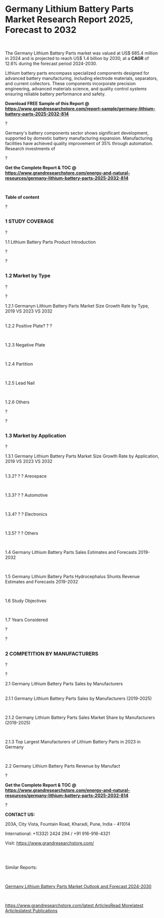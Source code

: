 <h1>Germany Lithium Battery Parts Market Research Report 2025, Forecast to 2032</h1><br/><p>The Germany Lithium Battery Parts market was valued at US$ 685.4 million in 2024 and is projected to reach US$ 1.4 billion by 2030, at a <strong>CAGR</strong> of 12.6% during the forecast period 2024-2030.</p>
 
 
 
 <p>Lithium battery parts encompass specialized components designed for advanced battery manufacturing, including electrode materials, separators, and current collectors. These components incorporate precision engineering, advanced materials science, and quality control systems ensuring reliable battery performance and safety.</p>
 
 
 
 <div><b>Download FREE Sample of this Report @ <a href="https://www.grandresearchstore.com/report-sample/germany-lithium-battery-parts-2025-2032-814">https://www.grandresearchstore.com/report-sample/germany-lithium-battery-parts-2025-2032-814</a></b></div>
 
 
 
 <p>? </p>
 
 
 
 <p>Germany&#39;s battery components sector shows significant development, supported by domestic battery manufacturing expansion. Manufacturing facilities have achieved quality improvement of 35% through automation. Research investments of</p>
 
 
 
 <p>? </p>
 
 
 
 <div><b>Get the Complete Report & TOC @ <a href="https://www.grandresearchstore.com/energy-and-natural-resources/germany-lithium-battery-parts-2025-2032-814">https://www.grandresearchstore.com/energy-and-natural-resources/germany-lithium-battery-parts-2025-2032-814</a></b></div>
 
 
 
 <p><br />
 
 <b>Table of content</b></p>
 
 
 
 <p>? </p>
 
 
 
 <h2><span style="font-size:16px"><strong>1 STUDY COVERAGE</strong></span></h2>
 
 
 
 <p>? </p>
 
 
 
 <p>1.1 Lithium Battery Parts Product Introduction</p>
 
 
 
 <p>? </p>
 
 
 
 <p>? </p>
 
 
 
 <h2><span style="font-size:16px"><strong>1.2 Market by Type</strong></span></h2>
 
 
 
 <p>? </p>
 
 
 
 <p>? </p>
 
 
 
 <p>1.2.1 Germanyn Lithium Battery Parts Market Size Growth Rate by Type, 2019 VS 2023 VS 2032<br />
 
 <br />
 
 1.2.2 Positive Plate? ? ? <br />
 
 <br />
 
 1.2.3 Negative Plate<br />
 
 <br />
 
 1.2.4 Partition<br />
 
 <br />
 
 1.2.5 Lead Nail<br />
 
 <br />
 
 1.2.6 Others<br />
 
 ? </p>
 
 
 
 <p>? </p>
 
 
 
 <h2><span style="font-size:16px"><strong>1.3 Market by Application</strong></span></h2>
 
 
 
 <p>? </p>
 
 
 
 <p>1.3.1 Germany Lithium Battery Parts Market Size Growth Rate by Application, 2019 VS 2023 VS 2032<br />
 
 <br />
 
 1.3.2? ? ? Areospace<br />
 
 <br />
 
 1.3.3? ? ? Automotive<br />
 
 <br />
 
 1.3.4? ? ? Electronics<br />
 
 <br />
 
 1.3.5? ? ? Others<br />
 
 <br />
 
 1.4 Germany Lithium Battery Parts Sales Estimates and Forecasts 2019-2032<br />
 
 <br />
 
 1.5 Germany Lithium Battery Parts Hydrocephalus Shunts Revenue Estimates and Forecasts 2019-2032<br />
 
 <br />
 
 1.6 Study Objectives<br />
 
 <br />
 
 1.7 Years Considered</p>
 
 
 
 <p>? </p>
 
 
 
 <p>? </p>
 
 
 
 <h2><span style="font-size:16px"><strong>2 COMPETITION BY MANUFACTURERS</strong></span></h2>
 
 
 
 <p>? </p>
 
 
 
 <p>? </p>
 
 
 
 <p>2.1 Germany Lithium Battery Parts Sales by Manufacturers<br />
 
 <br />
 
 2.1.1 Germany Lithium Battery Parts Sales by Manufacturers (2019-2025)<br />
 
 <br />
 
 2.1.2 Germany Lithium Battery Parts Sales Market Share by Manufacturers (2019-2025)<br />
 
 <br />
 
 2.1.3 Top Largest Manufacturers of Lithium Battery Parts in 2023 in Germany<br />
 
 <br />
 
 2.2 Germany Lithium Battery Parts Revenue by Manufact</p>
 
 
 
 <p>? </p>
 
 
 
 <div><b>Get the Complete Report & TOC @ <a href="https://www.grandresearchstore.com/energy-and-natural-resources/germany-lithium-battery-parts-2025-2032-814">https://www.grandresearchstore.com/energy-and-natural-resources/germany-lithium-battery-parts-2025-2032-814</a></b></div>
 
 
 
 <p>? </p>
 
 
 
 <p><b>CONTACT US:</b><br />
 
 203A, City Vista, Fountain Road, Kharadi, Pune, India - 411014<br />
 
 International: +1(332) 2424 294 / +91 916-916-4321<br />
 
 Visit: <a href="https://www.grandresearchstore.com/">https://www.grandresearchstore.com/</a><br />
 
 <br />
 
 <br />
 
 Similar Reports:<br />
 
 <br />
 
 <a href="https://www.grandresearchstore.com/energy-and-natural-resources/germany-lithium-battery-parts-2024-2030-38">Germany Lithium Battery Parts Market Outlook and Forecast 2024-2030</a><br />
 
 <br />
 
 <a href="https://gyeongbokgung.com">https://www.grandresearchstore.com/</a><a href="https://hallyeomaritime.com">latest Articles</a><a href="https://jingwansa.com">Read More</a><a href="https://nguoiviet.jp/">latest Articles</a><a href="https://www.intelmarketresearch.com/">latest Publications</a></p>